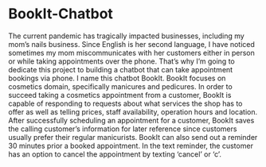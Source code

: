 # BookIt-Chatbot
The current pandemic has tragically impacted businesses, including my mom’s nails business. Since English is her second language, I have noticed sometimes my mom miscommunicates with her customers either in person or while taking appointments over the phone. That’s why I’m going to dedicate this project to building a chatbot that can take appointment bookings via phone.  I name this chatbot BookIt.  BookIt focuses on cosmetics domain, specifically manicures and pedicures.
In order to succeed taking a cosmetics appointment from a customer, BookIt is capable of responding to requests about what services the shop has to offer as well as telling prices, staff availability, operation hours and location.  After successfully scheduling an appointment for a customer, BookIt saves the calling customer’s information for later reference since customers usually prefer their regular manicurists. 
BookIt can also send out a reminder 30 minutes prior a booked appointment. In the text reminder, the customer has an option to cancel the appointment by texting ‘cancel’ or ‘c’. 
